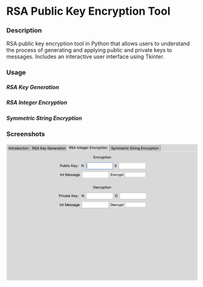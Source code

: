 # RSA Public Key Encryption Tool

### Description
RSA public key encryption tool in Python that allows users to understand the process of generating and applying public and private keys to messages. Includes an interactive user interface using Tkinter.

### Usage

##### RSA Key Generation

##### RSA Integer Encryption

##### Symmetric String Encryption

### Screenshots

<img src="screenshots/rsa_integer_encryption.png" width="500"> 

